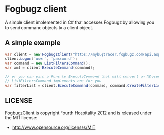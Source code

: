 # Fogbugz client

A simple client implemented in C# that accesses Fogbugz by allowing you to send command objects to a client object.

## A simple example

``` C#
var client = new FogbugzClient("https://mybugtracer.fogbugz.com/api.asp");
client.Logon("user", "password");
var command = new ListFiltersCommand();
var xml = client.ExecuteCommand(command);

// or you can pass a Func to ExecuteCommand that will convert an XDocument to another type
// ListFiltersCommand implements one for you
var filterList = client.ExecuteCommand(command, command.CreateFilterList);
```

## LICENSE

FogbugzClient is copyright Fourth Hospitality 2012 and is released under the MIT license:

* http://www.opensource.org/licenses/MIT